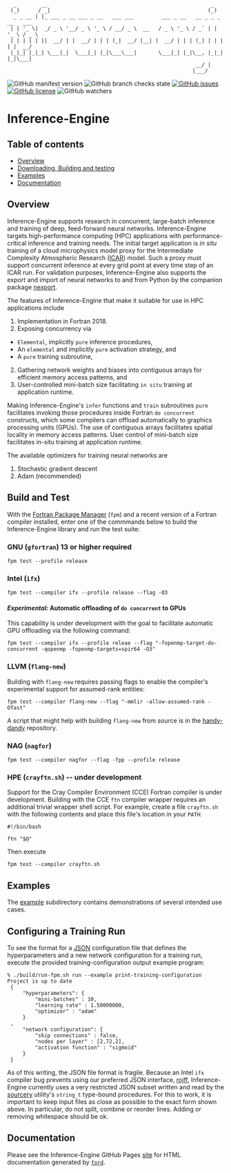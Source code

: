 
```ascii
  _        __                                                     _            
 (_)      / _|                                                   (_)           
  _ _ __ | |_ ___ _ __ ___ _ __   ___ ___         ___ _ __   __ _ _ _ __   ___ 
 | | '_ \|  _/ _ \ '__/ _ \ '_ \ / __/ _ \  __   / _ \ '_ \ / _` | | '_ \ / _ \
 | | | | | ||  __/ | |  __/ | | | (_|  __/ |__| |  __/ | | | (_| | | | | |  __/
 |_|_| |_|_| \___|_|  \___|_| |_|\___\___|       \___|_| |_|\__, |_|_| |_|\___|
                                                             __/ |             
                                                            |___/              
```

![GitHub manifest version](https://img.shields.io/github/manifest-json/v/BerkeleyLab/inference-engine)
![GitHub branch checks state](https://img.shields.io/github/checks-status/BerkeleyLab/inference-engine/main)
[![GitHub issues](https://img.shields.io/github/issues/BerkeleyLab/inference-engine)](https://github.com/BerkeleyLab/inference-engine/issues)
[![GitHub license](https://img.shields.io/github/license/BerkeleyLab/inference-engine)](https://github.com/BerkeleyLab/inference-engine)
![GitHub watchers](https://img.shields.io/github/watchers/BerkeleyLab/inference-engine?style=social)

Inference-Engine
================

Table of contents
-----------------

- [Overview](#overview)
- [Downloading, Building and testing](#downloading-building-and-testing)
- [Examples](#examples)
- [Documentation](#documentation)

Overview
--------

Inference-Engine supports research in concurrent, large-batch inference and training of deep, feed-forward neural networks. Inference-Engine targets high-performance computing (HPC) applications with performance-critical inference and training needs.  The initial target application is _in situ_ training of a cloud microphysics model proxy for the Intermediate Complexity Atmospheric Research ([ICAR]) model.  Such a proxy must support concurrent inference at every grid point at every time step of an ICAR run.  For validation purposes, Inference-Engine also supports the export and import of neural networks to and from Python by the companion package [nexport]. 

The features of Inference-Engine that make it suitable for use in HPC applications include

1. Implementation in Fortran 2018.
2. Exposing concurrency via 
  - `Elemental`, implicitly `pure` inference procedures,
  - An `elemental` and implicitly `pure` activation strategy, and
  - A `pure` training subroutine,
2. Gathering network weights and biases into contiguous arrays for efficient memory access patterns, and
3. User-controlled mini-batch size facilitating `in situ` training at application runtime.
  
Making Inference-Engine's `infer` functions and `train` subroutines `pure` facilitates invoking those procedures inside Fortran `do concurrent` constructs, which some compilers can offload automatically to graphics processing units (GPUs).  The use of contiguous arrays facilitates spatial locality in memory access patterns.  User control of mini-batch size facilitates in-situ training at application runtime.

The available optimizers for training neural networks are
1. Stochastic gradient descent
2. Adam (recommended)

Build and Test
--------------
With the [Fortran Package Manager] (`fpm`) and a recent version of a Fortran compiler installed, enter one of the commmands below to build the Inference-Engine library and run the test suite:

### GNU (`gfortran`) 13 or higher required
```
fpm test --profile release
```

### Intel (`ifx`)
```
fpm test --compiler ifx --profile release --flag -O3
```

#### _Experimental:_ Automatic offloading of `do concurrent` to GPUs
This capability is under development with the goal to facilitate automatic GPU offloading via the following command:
```
fpm test --compiler ifx --profile releae --flag "-fopenmp-target-do-concurrent -qopenmp -fopenmp-targets=spir64 -O3"
```

### LLVM (`flang-new`)
Building with `flang-new` requires passing flags to enable the compiler's experimental support for assumed-rank entities:
```
fpm test --compiler flang-new --flag "-mmlir -allow-assumed-rank -Ofast"
```
A script that might help with building `flang-new` from source is in the [handy-dandy] repository.


### NAG (`nagfor`)
```
fpm test --compiler nagfor --flag -fpp --profile release
```

### HPE (`crayftn.sh`) -- under development
Support for the Cray Compiler Environment (CCE) Fortran compiler is under development.
Building with the CCE `ftn` compiler wrapper requires an additional trivial wrapper
shell script. For example, create a file `crayftn.sh` with the following contents and
place this file's location in your `PATH`:
```
#!/bin/bash

ftn "$@"
```
Then execute
```
fpm test --compiler crayftn.sh
```

Examples
--------
The [example](./example) subdirectory contains demonstrations of several intended use cases.

Configuring a Training Run
--------------------------
To see the format for a [JSON] configuration file that defines the hyperparameters and a new network configuration for a training run, execute the provided training-configuration output example program:
```
% ./build/run-fpm.sh run --example print-training-configuration
Project is up to date
 {
     "hyperparameters": {
         "mini-batches" : 10,
         "learning rate" : 1.50000000,
         "optimizer" : "adam"
     }
 ,
     "network configuration": {
         "skip connections" : false,
         "nodes per layer" : [2,72,2],
         "activation function" : "sigmoid"
     }
 }
```
As of this writing, the JSON file format is fragile.  Because an Intel `ifx` compiler bug prevents using our preferred JSON interface, [rojff], Inference-Engine currently uses a very restricted JSON subset written and read by the [sourcery] utility's `string_t` type-bound procedures.  For this to work, it is important to keep input files as close as possible to the exact form shown above.  In particular, do not split, combine or reorder lines. Adding or removing whitespace should be ok.

Documentation
-------------
Please see the Inference-Engine GitHub Pages [site] for HTML documentation generated by [`ford`].

[site]: https://berkeleylab.github.io/inference-engine/ 
[`ford`]: https://github.com/Fortran-FOSS-Programmers/ford
[nexport]: https://go.lbl.gov/nexport
[ICAR]: https://github.com/NCAR/icar
[JSON]: https://www.json.org/json-en.html
[sourcery]: https://github.com/sourceryinstitute/sourcery
[rojff]: https://gitlab.com/everythingfunctional/rojff
[install `fpm`]: https://fpm.fortran-lang.org/install/index.html#install
[Fortran Package Manager]: https://github.com/fortran-lang/fpm
[handy-dandy]: https://github.com/rouson/handy-dandy/blob/main/src/fresh-llvm-build.sh
